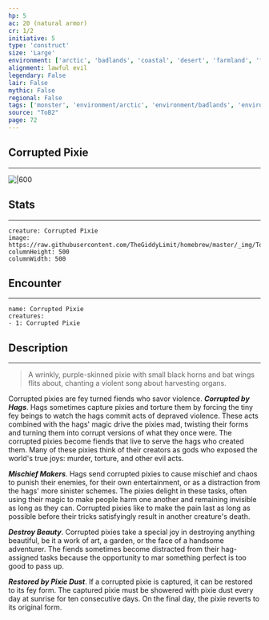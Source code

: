 ```yaml
---
hp: 5
ac: 20 (natural armor)
cr: 1/2
initiative: 5
type: 'construct'    
size: 'Large'
environment: ['arctic', 'badlands', 'coastal', 'desert', 'farmland', 'forest', 'grassland', 'hill', 'mountain', 'planar', 'swamp', 'underdark', 'underwater', 'urban']
alignment: lawful evil
legendary: False
lair: False
mythic: False
regional: False
tags: ['monster', 'environment/arctic', 'environment/badlands', 'environment/coastal', 'environment/desert', 'environment/farmland', 'environment/forest', 'environment/grassland', 'environment/hill', 'environment/mountain', 'environment/planar', 'environment/swamp', 'environment/underdark', 'environment/underwater', 'environment/urban']
source: "ToB2"
page: 72
---
```


## Corrupted Pixie
---

![|600](https://raw.githubusercontent.com/TheGiddyLimit/homebrew/master/_img/ToB2/creature/Corrupted%20Pixie.webp)

## Stats
---

```statblock
creature: Corrupted Pixie
image: https://raw.githubusercontent.com/TheGiddyLimit/homebrew/master/_img/ToB2/creature/token/Corrupted%20Pixie%20%28Token%29.png
columnHeight: 500
columnWidth: 500
```

## Encounter
---

```encounter-table
name: Corrupted Pixie
creatures:
- 1: Corrupted Pixie
```

## Description
---
>A wrinkly, purple-skinned pixie with small black horns and bat wings flits about, chanting a violent song about harvesting organs.

Corrupted pixies are fey turned fiends who savor violence.
**_Corrupted by Hags_**. Hags sometimes capture pixies and torture them by forcing the tiny fey beings to watch the hags commit acts of depraved violence. These acts combined with the hags' magic drive the pixies mad, twisting their forms and turning them into corrupt versions of what they once were. The corrupted pixies become fiends that live to serve the hags who created them. Many of these pixies think of their creators as gods who exposed the world's true joys: murder, torture, and other evil acts.

**_Mischief Makers_**. Hags send corrupted pixies to cause mischief and chaos to punish their enemies, for their own entertainment, or as a distraction from the hags' more sinister schemes. The pixies delight in these tasks, often using their magic to make people harm one another and remaining invisible as long as they can. Corrupted pixies like to make the pain last as long as possible before their tricks satisfyingly result in another creature's death.

**_Destroy Beauty_**. Corrupted pixies take a special joy in destroying anything beautiful, be it a work of art, a garden, or the face of a handsome adventurer. The fiends sometimes become distracted from their hag-assigned tasks because the opportunity to mar something perfect is too good to pass up.

**_Restored by Pixie Dust_**. If a corrupted pixie is captured, it can be restored to its fey form. The captured pixie must be showered with pixie dust every day at sunrise for ten consecutive days. On the final day, the pixie reverts to its original form.






